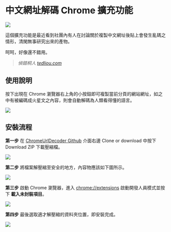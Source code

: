 # 中文網址解碼 Chrome 擴充功能

![](https://i.imgur.com/Evo0XqM.png)

這個擴充功能是最近看到社團內有人在討論關於複製中文網址後貼上會發生亂碼之情形，清閑無事研究出來的產物。

呵呵，好像還不錯用。

> *偵錯桐人 [tedliou.com](https://tedliou.com/)*

## 使用說明

按下出現在 Chrome 瀏覽器右上角的小按鈕即可複製當前分頁的網站網址，如之中有被編碼成火星文之內容，則會自動解碼為人類看得懂的語言。

![](https://i.imgur.com/HWRK28i.png)

## 安裝流程

**第一步** 在 [ChromeUrlDecoder Github](https://github.com/tedliou/ChromeUrlDecoder) 介面右邊 Clone or download 中按下 Download ZIP 下載壓縮檔。

![](https://i.imgur.com/UdVSpAC.png)

**第二步** 將檔案解壓縮至安全的地方，內容物應該如下圖所示。

![](https://i.imgur.com/26SPj7T.png)

**第三步** 啟動 Chrome 瀏覽器，進入 [chrome://extensions](chrome://extensions) 啟動開發人員模式並按下 **載入未封裝項目**。

![](https://i.imgur.com/k1GTI8I.png)

**第四步** 最後選取適才解壓縮的資料夾位置，即安裝完成。

![](https://i.imgur.com/c09tYvA.png)
